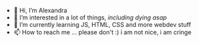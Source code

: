 - 👋 Hi, I’m Alexandra
- 👀 I’m interested in a lot of things, *including dying asap*
- 🌱 I’m currently learning JS, HTML, CSS and more webdev stuff
- 📫 How to reach me ... please don't :) i am not nice, i am cringe
